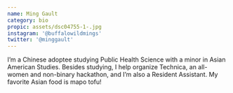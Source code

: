 ```yaml
---
name: Ming Gault
category: bio
propic: assets/dsc04755-1-.jpg
instagram: '@buffalowildmings'
twitter: '@minggault'
---
```

I’m a Chinese adoptee studying Public Health Science with a minor in Asian American Studies. Besides studying, I help organize Technica, an all-women and non-binary hackathon, and I’m also a Resident Assistant. My favorite Asian food is mapo tofu!